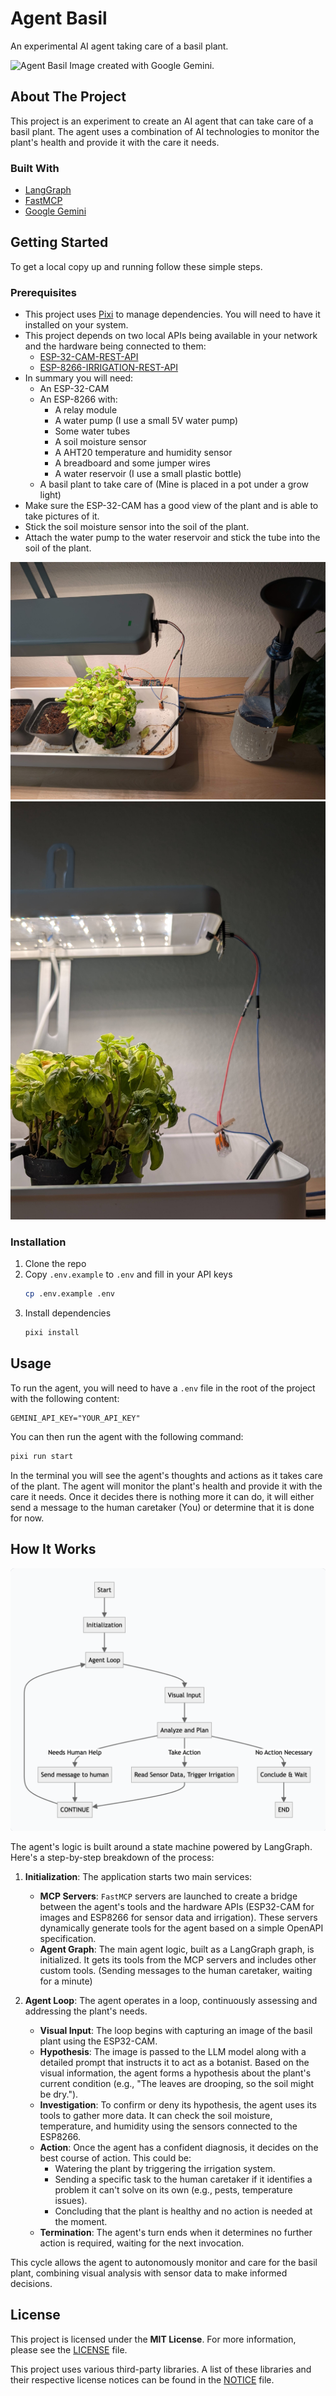 # Agent Basil

An experimental AI agent taking care of a basil plant.

![Agent Basil](logo.png)
Image created with Google Gemini.

## About The Project

This project is an experiment to create an AI agent that can take care of a basil plant. The agent uses a combination of AI technologies to monitor the plant's health and provide it with the care it needs.

### Built With

*   [LangGraph](https://github.com/langchain-ai/langgraph)
*   [FastMCP](https://github.com/jlowin/fastmcp)
*   [Google Gemini](https://ai.google.dev/)

## Getting Started

To get a local copy up and running follow these simple steps.

### Prerequisites

- This project uses [Pixi](https://pixi.sh/) to manage dependencies. You will need to have it installed on your system.
- This project depends on two local APIs being available in your network and the hardware being connected to them:
    - [ESP-32-CAM-REST-API](https://github.com/dominik-reiner/esp32-cam-rest-api)
    - [ESP-8266-IRRIGATION-REST-API](https://github.com/dominik-reiner/esp8266-irrigation-rest-api)
- In summary you will need:
   - An ESP-32-CAM
   - An ESP-8266 with:
        - A relay module
        - A water pump (I use a small 5V water pump)
        - Some water tubes 
        - A soil moisture sensor
        - A AHT20 temperature and humidity sensor
        - A breadboard and some jumper wires
        - A water reservoir (I use a small plastic bottle)
   - A basil plant to take care of (Mine is placed in a pot under a grow light)
- Make sure the ESP-32-CAM has a good view of the plant and is able to take pictures of it.
- Stick the soil moisture sensor into the soil of the plant.
- Attach the water pump to the water reservoir and stick the tube into the soil of the plant.

![Agent Basil Setup](setup.jpg)
![Agent Basil Cam Setup](setup_cam.jpg)

### Installation

1. Clone the repo
2. Copy `.env.example` to `.env` and fill in your API keys
    ```sh
    cp .env.example .env
    ```
3. Install dependencies
    ```sh
    pixi install
    ```

## Usage

To run the agent, you will need to have a `.env` file in the root of the project with the following content:

```
GEMINI_API_KEY="YOUR_API_KEY"
```

You can then run the agent with the following command:

```sh
pixi run start
```

In the terminal you will see the agent's thoughts and actions as it takes care of the plant.
The agent will monitor the plant's health and provide it with the care it needs.
Once it decides there is nothing more it can do, it will either send a message to the human caretaker (You)
or determine that it is done for now.

## How It Works

![Agent Basil Architecture](agent_graph.png)

The agent's logic is built around a state machine powered by LangGraph. Here's a step-by-step breakdown of the process:

1.  **Initialization**: The application starts two main services:
    *   **MCP Servers**: `FastMCP` servers are launched to create a bridge between the agent's tools and the hardware APIs (ESP32-CAM for images and ESP8266 for sensor data and irrigation). These servers dynamically generate tools for the agent based on a simple OpenAPI specification.
    *   **Agent Graph**: The main agent logic, built as a LangGraph graph, is initialized. It gets its tools from the MCP servers and includes other custom tools. (Sending messages to the human caretaker, waiting for a minute)

2.  **Agent Loop**: The agent operates in a loop, continuously assessing and addressing the plant's needs.
    *   **Visual Input**: The loop begins with capturing an image of the basil plant using the ESP32-CAM.
    *   **Hypothesis**: The image is passed to the LLM model along with a detailed prompt that instructs it to act as a botanist. Based on the visual information, the agent forms a hypothesis about the plant's current condition (e.g., "The leaves are drooping, so the soil might be dry.").
    *   **Investigation**: To confirm or deny its hypothesis, the agent uses its tools to gather more data. It can check the soil moisture, temperature, and humidity using the sensors connected to the ESP8266.
    *   **Action**: Once the agent has a confident diagnosis, it decides on the best course of action. This could be:
        *   Watering the plant by triggering the irrigation system.
        *   Sending a specific task to the human caretaker if it identifies a problem it can't solve on its own (e.g., pests, temperature issues).
        *   Concluding that the plant is healthy and no action is needed at the moment.
    *   **Termination**: The agent's turn ends when it determines no further action is required, waiting for the next invocation.

This cycle allows the agent to autonomously monitor and care for the basil plant, combining visual analysis with sensor data to make informed decisions.

## License

This project is licensed under the **MIT License**. For more information, please see the [LICENSE](LICENSE) file.

This project uses various third-party libraries. A list of these libraries and their respective license notices can be found in the [NOTICE](NOTICE) file.
